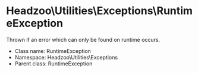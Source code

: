 Headzoo\Utilities\Exceptions\RuntimeException
===============

Thrown if an error which can only be found on runtime occurs.




* Class name: RuntimeException
* Namespace: Headzoo\Utilities\Exceptions
* Parent class: RuntimeException








